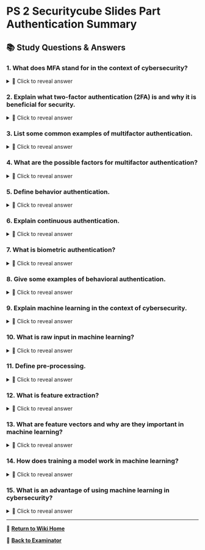 # PS 2 Securitycube Slides Part Authentication Summary

## 📚 Study Questions & Answers

### 1. What does MFA stand for in the context of cybersecurity?

<details>
<summary>🤔 Click to reveal answer</summary>

MFA stands for Multifactor Authentication, a method to prove one's identity by using more than one factor or method.

</details>

### 2. Explain what two-factor authentication (2FA) is and why it is beneficial for security.

<details>
<summary>🤔 Click to reveal answer</summary>

Two-Factor Authentication is a type of MFA that requires users to provide two different authentication factors, such as a password and a verification code sent via email or SMS. This makes the authentication process stronger because an attacker would need both factors to gain unauthorized access.

</details>

### 3. List some common examples of multifactor authentication.

<details>
<summary>🤔 Click to reveal answer</summary>

Common examples of MFA include PIN + bank card, code via email or SMS + password, RSA token + password, and others.

</details>

### 4. What are the possible factors for multifactor authentication?

<details>
<summary>🤔 Click to reveal answer</summary>

The possible factors for MFA can be something you know (such as a password), something you have (like a security token), something you are (biometric data), where you are (geolocation or IP address), and when you request access (time).

</details>

### 5. Define behavior authentication.

<details>
<summary>🤔 Click to reveal answer</summary>

Behavior authentication is the process of verifying users based on their actions, such as who they communicate with, which websites they visit, and how they interact with the system. It does not mean the same as behavioral authentication but makes use of machine learning for evaluation.

</details>

### 6. Explain continuous authentication.

<details>
<summary>🤔 Click to reveal answer</summary>

Continuous authentication refers to the ongoing authentication of users during their interaction with a system, rather than only at login. This method is used in behavior authentication and helps protect against unauthorized access by monitoring user behavior and reporting any irregularities.

</details>

### 7. What is biometric authentication?

<details>
<summary>🤔 Click to reveal answer</summary>

Biometric authentication uses unique physical characteristics to authenticate users, such as voice recognition, face recognition, fingerprint scans, eye scans, or keystroke analysis. This type of authentication is based on the "something that you are" factor.

</details>

### 8. Give some examples of behavioral authentication.

<details>
<summary>🤔 Click to reveal answer</summary>

Examples of behavioral authentication include voice recognition, face recognition, fingerprint scans, eye scans, and keystroke authentication.

</details>

### 9. Explain machine learning in the context of cybersecurity.

<details>
<summary>🤔 Click to reveal answer</summary>

Machine learning is a process that involves training statistical models to make decisions based on data. In the context of behavior or behavioral authentication, it is used to analyze user behavior patterns for identifying irregularities and ensuring secure access.

</details>

### 10. What is raw input in machine learning?

<details>
<summary>🤔 Click to reveal answer</summary>

Raw input refers to the original, unprocessed data collected by sensors, such as a photo of a face, an audio fragment, or a vibration reading.

</details>

### 11. Define pre-processing.

<details>
<summary>🤔 Click to reveal answer</summary>

Pre-processing is the stage in machine learning that ensures the data is usable by filtering out any incorrect measurements or noisy data, like removing a photo with a spot or eliminating an audio fragment with excessive noise.

</details>

### 12. What is feature extraction?

<details>
<summary>🤔 Click to reveal answer</summary>

Feature extraction is the process of converting raw input data into a format that the model or computer can understand, creating a feature vector or array filled with computable data representing the data.

</details>

### 13. What are feature vectors and why are they important in machine learning?

<details>
<summary>🤔 Click to reveal answer</summary>

Feature vectors are arrays containing computable data describing the raw input data, making it easier for models to make decisions based on the processed information. They are essential in machine learning as they allow models to understand the underlying patterns and structure of the data.

</details>

### 14. How does training a model work in machine learning?

<details>
<summary>🤔 Click to reveal answer</summary>

Training a model in machine learning involves feeding the model with large amounts of labeled data so it can learn to recognize patterns, make predictions, or classify new inputs accurately. The model is trained by adjusting its internal parameters based on the feedback from the provided data until it achieves satisfactory results.

</details>

### 15. What is an advantage of using machine learning in cybersecurity?

<details>
<summary>🤔 Click to reveal answer</summary>

Using machine learning in cybersecurity provides a more efficient and accurate way to detect anomalies, patterns, or threats that might not be apparent with traditional methods. This helps improve system security by enabling proactive measures against potential attacks.

</details>

---

📖 **[Return to Wiki Home](Home)**

🎯 **[Back to Examinator](https://github.com/QRY91/examinator)**